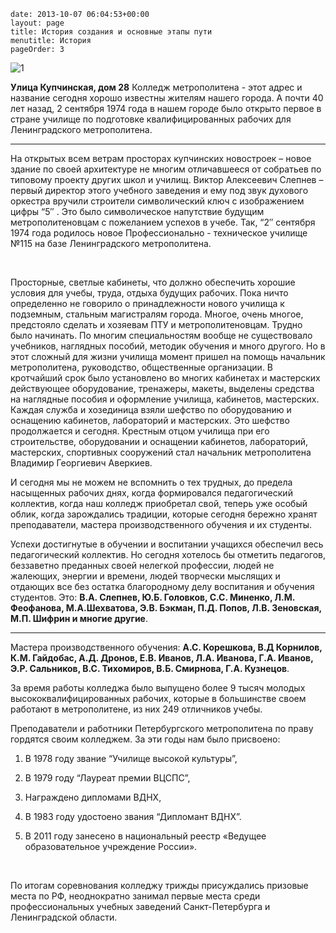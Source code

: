 ```
date: 2013-10-07 06:04:53+00:00
layout: page
title: История создания и основные этапы пути
menutitle: История
pageOrder: 3
```

![1](http://www.cm-spb.ru/cms/wp-content/uploads/2013/10/история-1.jpg)

**Улица Купчинская, дом 28** Колледж метрополитена - этот адрес и название сегодня хорошо известны жителям нашего города. А почти 40 лет назад, 2 сентября 1974 года в нашем городе было открыто первое в стране училище по подготовке квалифицированных рабочих для Ленинградского метрополитена.

---

На открытых всем ветрам просторах купчинских новостроек – новое здание по своей архитектуре не многим отличавшееся от собратьев по типовому проекту других школ и училищ. Виктор Алексеевич Слепнев – первый директор этого учебного заведения и ему под звук духового оркестра вручили строители символический ключ с изображением цифры “5″ . Это было символическое напутствие будущим метрополитеновцам с пожеланием успехов в учебе. Так, “2″ сентября 1974 года родилось новое Профессионально - техническое училище №115 на базе Ленинградского метрополитена.

 

Просторные, светлые кабинеты, что должно обеспечить хорошие условия для учебы, труда, отдыха будущих рабочих. Пока ничто определенно не говорило о принадлежности нового училища к подземным, стальным магистралям города. Многое, очень многое, предстояло сделать и хозяевам ПТУ и метрополитеновцам. Трудно было начинать. По многим специальностям вообще не существовало учебников, наглядных пособий, методик обучения и много другого. Но в этот сложный для жизни училища момент пришел на помощь начальник метрополитена, руководство, общественные организации. В кротчайший срок было установлено во многих кабинетах и мастерских действующее оборудование, тренажеры, макеты, выделены средства на наглядные пособия и оформление училища, кабинетов, мастерских. Каждая служба и хозединица взяли шефство по оборудованию и оснащению кабинетов, лабораторий и мастерских. Это шефство продолжается и сегодня. Крестным отцом училища при его строительстве, оборудовании и оснащении кабинетов, лабораторий, мастерских, спортивных сооружений стал начальник метрополитена Владимир Георгиевич Аверкиев.

И сегодня мы не можем не вспомнить о тех трудных, до предела насыщенных рабочих днях, когда формировался педагогический коллектив, когда наш колледж приобретал свой, теперь уже особый облик, когда зарождались традиции, которые сегодня бережно хранят преподаватели, мастера производственного обучения и их студенты.

Успехи достигнутые в обучении и воспитании учащихся обеспечил весь педагогический коллектив. Но сегодня хотелось бы отметить педагогов, беззаветно преданных своей нелегкой профессии, людей не жалеющих, энергии и времени, людей творчески мыслящих и отдающих все без остатка благородному делу воспитания и обучения студентов. Это: **В.А. Слепнев, Ю.Б. Головков, С.С. Миненко, Л.М. Феофанова, М.А.Шехватова, Э.В. Бэкман, П.Д. Попов, Л.В. Зеновская, М.П. Шифрин и многие другие**.

---

Мастера производственного обучения: **А.С. Корешкова, В.Д Корнилов, К.М. Гайдобас, А.Д. Дронов, Е.В. Иванов, Л.А. Иванова, Г.А. Иванов, Э.Р. Сальников, В.С. Тихомиров, В.Б. Смирнова, Г.А. Кузнецов**.

За время работы колледжа было выпущено более 9 тысяч молодых высококвалифицированных рабочих, которые в большинстве своем работают в метрополитене, из них 249 отличников учебы.

Преподаватели и работники Петербургского метрополитена по праву гордятся своим колледжем. За эти годы нам было присвоено:

1.	В 1978 году звание “Училище высокой культуры”,

2.	В 1979 году “Лауреат премии ВЦСПС”,

3.	Награждено дипломами ВДНХ,

4.	В 1983 году удостоено звания “Дипломант ВДНХ”.

5.	В 2011 году занесено в национальный реестр «Ведущее образовательное учреждение России».

 

По итогам соревнования колледжу трижды присуждались призовые места по РФ, неоднократно занимал первые места среди профессиональных учебных заведений Санкт-Петербурга и Ленинградской области.

 

 
